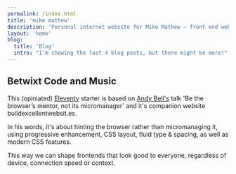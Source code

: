 ```yaml
---
permalink: /index.html
title: 'mike mathew'
description: 'Personal internet website for Mike Mathew — front end web developer, business owner, and community leader.'
layout: 'home'
blog:
  title: 'Blog'
  intro: "I'm showing the last 4 blog posts, but there might be more!"
---
```


## Betwixt Code and Music

This (opiniated) [Eleventy](https://www.11ty.dev/) starter is based on [Andy Bell's](https://mastodon.social/@andy@bell.bz) talk 'Be the browser’s mentor, not its micromanager' and it's companion website buildexcellentwebsit.es.

In his words, it's about hinting the browser rather than micromanaging it, using progressive enhancement, CSS layout, fluid type & spacing, as well as modern CSS features.

This way we can shape frontends that look good to everyone, regardless of device, connection speed or context.
